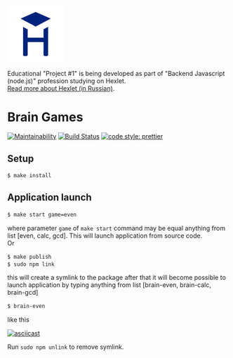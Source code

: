 ##
[![Hexlet Ltd. logo](https://raw.githubusercontent.com/Hexlet/hexletguides.github.io/master/images/hexlet_logo128.png)](https://ru.hexlet.io/pages/about?utm_source=github&utm_medium=link&utm_campaign=nodejs-package)

Educational "Project #1" is being developed as part of "Backend Javascript (node.js)" profession studying on Hexlet.  
[Read more about Hexlet (in Russian)](https://ru.hexlet.io/pages/about?utm_source=github&utm_medium=link&utm_campaign=nodejs-package).
##

# Brain Games

[![Maintainability](https://api.codeclimate.com/v1/badges/6b44d0aebfee4dd31b03/maintainability)](https://codeclimate.com/github/ushachev/backend-project-lvl1/maintainability)
[![Build Status](https://travis-ci.org/ushachev/backend-project-lvl1.svg?branch=master)](https://travis-ci.org/ushachev/backend-project-lvl1)
[![code style: prettier](https://img.shields.io/badge/code_style-prettier-ff69b4.svg?style=flat-square)](https://github.com/prettier/prettier)

## Setup

```sh
$ make install
```

## Application launch

```sh
$ make start game=even
```

where parameter `game` of `make start` command may be equal anything from list [even, calc, gcd]. This will launch application from source code.  
Or

```sh
$ make publish
$ sudo npm link
```

this will create a symlink to the package after that it will become possible to launch application by typing anything from list [brain-even, brain-calc, brain-gcd]

```sh
$ brain-even
```

like this

[![asciicast](https://asciinema.org/a/4HQD3t0LPBe3yWSgm1lpm4A1R.svg)](https://asciinema.org/a/4HQD3t0LPBe3yWSgm1lpm4A1R)


Run `sudo npm unlink` to remove symlink.
